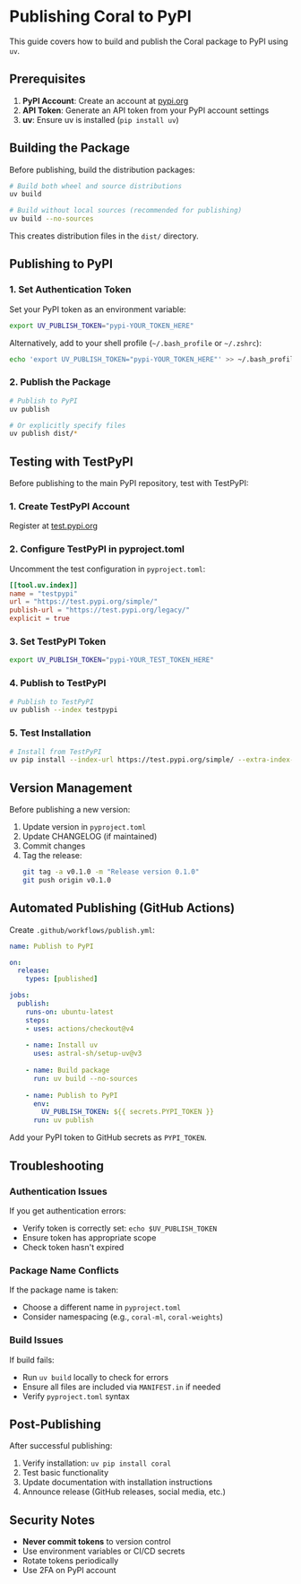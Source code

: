 # Publishing Coral to PyPI

This guide covers how to build and publish the Coral package to PyPI using `uv`.

## Prerequisites

1. **PyPI Account**: Create an account at [pypi.org](https://pypi.org)
2. **API Token**: Generate an API token from your PyPI account settings
3. **uv**: Ensure uv is installed (`pip install uv`)

## Building the Package

Before publishing, build the distribution packages:

```bash
# Build both wheel and source distributions
uv build

# Build without local sources (recommended for publishing)
uv build --no-sources
```

This creates distribution files in the `dist/` directory.

## Publishing to PyPI

### 1. Set Authentication Token

Set your PyPI token as an environment variable:

```bash
export UV_PUBLISH_TOKEN="pypi-YOUR_TOKEN_HERE"
```

Alternatively, add to your shell profile (`~/.bash_profile` or `~/.zshrc`):

```bash
echo 'export UV_PUBLISH_TOKEN="pypi-YOUR_TOKEN_HERE"' >> ~/.bash_profile
```

### 2. Publish the Package

```bash
# Publish to PyPI
uv publish

# Or explicitly specify files
uv publish dist/*
```

## Testing with TestPyPI

Before publishing to the main PyPI repository, test with TestPyPI:

### 1. Create TestPyPI Account

Register at [test.pypi.org](https://test.pypi.org)

### 2. Configure TestPyPI in pyproject.toml

Uncomment the test configuration in `pyproject.toml`:

```toml
[[tool.uv.index]]
name = "testpypi"
url = "https://test.pypi.org/simple/"
publish-url = "https://test.pypi.org/legacy/"
explicit = true
```

### 3. Set TestPyPI Token

```bash
export UV_PUBLISH_TOKEN="pypi-YOUR_TEST_TOKEN_HERE"
```

### 4. Publish to TestPyPI

```bash
# Publish to TestPyPI
uv publish --index testpypi
```

### 5. Test Installation

```bash
# Install from TestPyPI
uv pip install --index-url https://test.pypi.org/simple/ --extra-index-url https://pypi.org/simple/ coral
```

## Version Management

Before publishing a new version:

1. Update version in `pyproject.toml`
2. Update CHANGELOG (if maintained)
3. Commit changes
4. Tag the release:
   ```bash
   git tag -a v0.1.0 -m "Release version 0.1.0"
   git push origin v0.1.0
   ```

## Automated Publishing (GitHub Actions)

Create `.github/workflows/publish.yml`:

```yaml
name: Publish to PyPI

on:
  release:
    types: [published]

jobs:
  publish:
    runs-on: ubuntu-latest
    steps:
    - uses: actions/checkout@v4
    
    - name: Install uv
      uses: astral-sh/setup-uv@v3
    
    - name: Build package
      run: uv build --no-sources
    
    - name: Publish to PyPI
      env:
        UV_PUBLISH_TOKEN: ${{ secrets.PYPI_TOKEN }}
      run: uv publish
```

Add your PyPI token to GitHub secrets as `PYPI_TOKEN`.

## Troubleshooting

### Authentication Issues

If you get authentication errors:
- Verify token is correctly set: `echo $UV_PUBLISH_TOKEN`
- Ensure token has appropriate scope
- Check token hasn't expired

### Package Name Conflicts

If the package name is taken:
- Choose a different name in `pyproject.toml`
- Consider namespacing (e.g., `coral-ml`, `coral-weights`)

### Build Issues

If build fails:
- Run `uv build` locally to check for errors
- Ensure all files are included via `MANIFEST.in` if needed
- Verify `pyproject.toml` syntax

## Post-Publishing

After successful publishing:

1. Verify installation: `uv pip install coral`
2. Test basic functionality
3. Update documentation with installation instructions
4. Announce release (GitHub releases, social media, etc.)

## Security Notes

- **Never commit tokens** to version control
- Use environment variables or CI/CD secrets
- Rotate tokens periodically
- Use 2FA on PyPI account